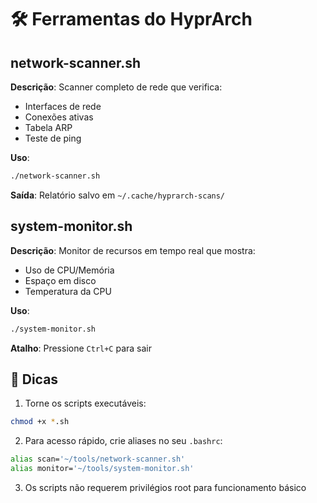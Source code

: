 # 🛠️ Ferramentas do HyprArch

## network-scanner.sh
**Descrição**: Scanner completo de rede que verifica:
- Interfaces de rede
- Conexões ativas
- Tabela ARP
- Teste de ping

**Uso**:
```bash
./network-scanner.sh
```

**Saída**: Relatório salvo em `~/.cache/hyprarch-scans/`

## system-monitor.sh
**Descrição**: Monitor de recursos em tempo real que mostra:
- Uso de CPU/Memória
- Espaço em disco
- Temperatura da CPU

**Uso**:
```bash
./system-monitor.sh
```
**Atalho**: Pressione `Ctrl+C` para sair

## 📌 Dicas
1. Torne os scripts executáveis:
```bash
chmod +x *.sh
```

2. Para acesso rápido, crie aliases no seu `.bashrc`:
```bash
alias scan='~/tools/network-scanner.sh'
alias monitor='~/tools/system-monitor.sh'
```

3. Os scripts não requerem privilégios root para funcionamento básico